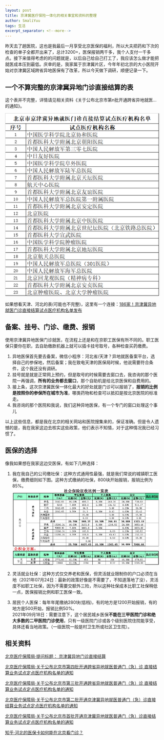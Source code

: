 ```yaml
---
layout: post
title: 京津冀医疗保险一体化的相关事宜和资料的整理
author: SmaliYuu
tags: 生活
excerpt_separator: <!--more-->
---
```


昨天去了趟医院，这也是我最后一月享受北京医保的福利，所以大夫把药和下次的检查的单子全都开出来了，总计3200+，医保报销两千多，我个人支付一千多点。接下来值得考虑的的问题就是，以后自己给自己打工了，我应该怎么做才能把就医成本压到最低。庆幸的是，我家属于京津冀片区，今年年初北京的大小医院开始对京津冀区域跨省异地医保有了改革，所以今天做下调研，顺便记录一下。

<!--more-->

## 一个不算完整的京津冀异地门诊直接结算的表

这个表并不完整，详情请见相关资料《关于公布北京市第n批开通跨省异地就医...的通知》。

![北京](../assets/post-images/1685070447.png)

如果想看天津、河北的表(可能也不完整)，这里有一个连接：[186家！京津冀异地就医门诊直接结算试点医疗机构名单发布](http://hebei.hebnews.cn/2020-12/09/content_8251120.htm)

## 备案、挂号、门诊、缴费、报销

使用京津冀异地医保门诊就医，在流程上还是和在京职工医保有所不同的。职工医保只要你在职，去自助缴款机器上就可以插卡挂号取号，各种检查买药缴费。  

1. 异地医保首先要去备案，微信小程序：河北省/天津？异地就医备案平台，选择自己的参保地，然后备案；我在致电天津的医保局时候，他说需要符合条件，这个我还没有调研。
2. 挂号就是就是正常网上预约，但是取号的时候需要去窗口去，我咨询的那个医院一再强调，**所有的业务都去窗口**，那个自助机是给北京医保和自费用的。
3. 接上条，这次京津冀医保一体化最大的好处就是门诊可以报销了，**报销的比例是按照你的参保所在城市为准**，哪类药物和检查可以抵扣是按北京医院的标准走。
4. 我咨询的那个医院和我说，我们这种异地医保，有一个专门的窗口处理这个事儿  
  
以上这些信息，都是我在北京的相关网站和医院搜集来的，保证准确。但是令人遗憾的是，我在我家这边去核实这些政策，他们表示不知情，对于这种情况我已经习惯了。

## 医保的选择

像我如果想在我家这边交医保，有如下几种选择：
1. 我在我自己的公司缴社保：这种方式通用性最强，就是我们常说的城镇职工医保，缴费细则如下图。这种方式缴纳的社保，800块开始报销，报销比例为85%。
![明细](../assets/post-images/1685070469.png)

2. 灵活就业社保：这种方式仅交养老和医保，但灵活就业限制你的户口必须在当地（2021年07月24日：最新的政策好像是不需要了，不知道落地了没），灵活度不如职工社保，因为不需要交额外三险，所以这种社保成本比职工社保稍低一点，医保报销比例和职工医保一致。

3. 居民个人医保：每年年尾缴纳280块(低档)，有的地方是1200开始报销，有的地方是500开始，报销比例50%。  
2021年09月18日：需要注意下，这个居民城乡医保**不能在三甲医院门诊和绝大多数的二甲医院门诊使用**，只有一级医院门诊或各个级别医院住院能享受，具体还看当地政策。（一级医院一般是村卫生所或社区卫生院）。


## 相关资料
[北京医疗保障局·提问标题： 京津冀异地门诊直接结算](http://www.beijing.gov.cn/hudong/yonghu/static/ybj/zixun/detail.html?searchCode=sybj16092133138701364775)  

[北京医疗保障局·关于公布北京市第四批开通跨省异地就医普通门（急）诊 直接结算业务试点定点医疗机构名单的通知](http://ybj.beijing.gov.cn/swdt/2020_tzgg/202101/t20210115_2220983.html)  

[北京医疗保障局·关于公布北京市第三批开通跨省异地就医普通门（急）诊 直接结算业务试点定点医疗机构名单的通知](http://ybj.beijing.gov.cn/swdt/2020_tzgg/202011/t20201127_2152484.html)  

[北京医疗保障局·关于公布北京市第二批开通京津冀异地就医普通门（急）诊直接结算业务试点定点医疗机构名单的通知](http://ybj.beijing.gov.cn/swdt/2020_tzgg/202010/t20201009_2106527.html)  

[北京医疗保障局·关于公布北京市首批开通京津冀异地就医普通门（急）诊直接结算业务试点定点医疗机构名单的通知](http://ybj.beijing.gov.cn/swdt/2020_tzgg/202007/t20200730_1966537.html)  

[知乎·河北的医保卡如何能在北京看门诊？](https://www.zhihu.com/question/412163927)  

